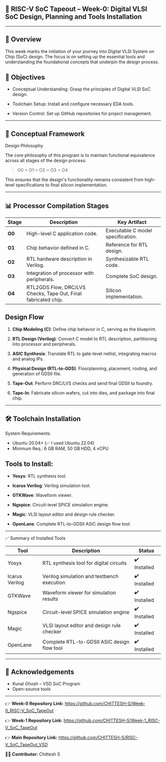 ## 🌟 RISC-V SoC Tapeout – Week-0: Digital VLSI SoC Design, Planning and Tools Installation

---

## 📘 Overview

This week marks the initiation of your journey into Digital VLSI System on Chip (SoC) design. The focus is on setting up the essential tools and understanding the foundational concepts that underpin the design process.

## 🎯 Objectives

- Conceptual Understanding: Grasp the principles of Digital VLSI SoC design.

- Toolchain Setup: Install and configure necessary EDA tools.

- Version Control: Set up GitHub repositories for project management.

---

## 🧠 Conceptual Framework

Design Philosophy

The core philosophy of this program is to maintain functional equivalence across all stages of the design process:

>O0 = O1 = O2 = O3 = O4

This ensures that the design's functionality remains consistent from high-level specifications to final silicon implementation.

---

## 📊 Processor Compilation Stages

| Stage  | Description                                | Key Artifact                      |
| ------ | ------------------------------------------ | --------------------------------- |
| **O0** | High-level C application code.             | Executable C model specification. |
| **O1** | Chip behavior defined in C.                | Reference for RTL design.         |
| **O2** | RTL hardware description in Verilog.       | Synthesizable RTL code.           |
| **O3** | Integration of processor with peripherals. | Complete SoC design.              |
| **O4** | RTL2GDS Flow, DRC/LVS Checks, Tape Out, Final fabricated chip.                     | Silicon implementation.           |

## Design Flow

1. **Chip Modeling (C)**: Define chip behavior in C, serving as the blueprint.

2. **RTL Design (Verilog)**: Convert C model to RTL description, partitioning into processor and peripherals.

3. **ASIC Synthesis**: Translate RTL to gate-level netlist, integrating macros and analog IPs.

4. **Physical Design (RTL-to-GDS)**: Floorplanning, placement, routing, and generation of GDSII file.

5. **Tape-Out**: Perform DRC/LVS checks and send final GDSII to foundry.

6. **Tape-In**: Fabricate silicon wafers, cut into dies, and package into final chip.

---

## 🛠️ Toolchain Installation

System Requirements:  
- Ubuntu 20.04+ (✅ I used Ubuntu 22.04)  
- Minimum Req.: 6 GB RAM, 50 GB HDD, 4 vCPU

## Tools to Install: 

- **Yosys**: RTL synthesis tool.

- **Icarus Verilog**: Verilog simulation tool.

- **GTKWave**: Waveform viewer.

- **Ngspice**: Circuit-level SPICE simulation engine.

- **Magic**: VLSI layout editor and design rule checker.

- **OpenLane**: Complete RTL-to-GDSII ASIC design flow tool.

---

✅ Summary of Installed Tools

| Tool           | Description                                 | Status       |
| -------------- | ------------------------------------------- | ------------ |
| Yosys          | RTL synthesis tool for digital circuits     | ✔️ Installed |
| Icarus Verilog | Verilog simulation and testbench execution  | ✔️ Installed |
| GTKWave        | Waveform viewer for simulation results      | ✔️ Installed |
| Ngspice        | Circuit-level SPICE simulation engine       | ✔️ Installed |
| Magic          | VLSI layout editor and design rule checker  | ✔️ Installed |
| OpenLane       | Complete RTL-to-GDSII ASIC design flow tool | ✔️ Installed |

---

## 🙌 Acknowledgements

- Kunal Ghosh – VSD SoC Program
- Open-source tools
  
---

👉 **Week-0 Repository Link:** https://github.com/CHITTESH-S/Week-0_RISC-V_SoC_TapeOut

👉 **Week-1 Repository Link:** https://github.com/CHITTESH-S/Week-1_RISC-V_SoC_TapeOut

👉 **Main Repository Link:** https://github.com/CHITTESH-S/RISC-V_SoC_TapeOut_VSD

👨‍💻 **Contributor:** Chittesh S
